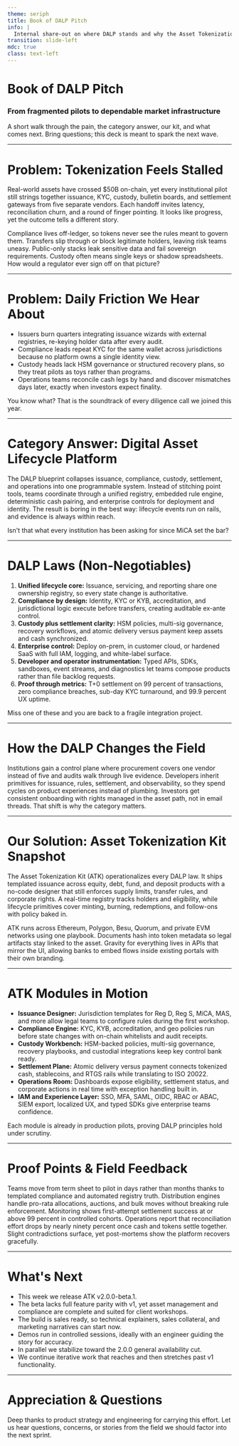 ```yaml
---
theme: seriph
title: Book of DALP Pitch
info: |
  Internal share-out on where DALP stands and why the Asset Tokenization Kit matters.
transition: slide-left
mdc: true
class: text-left
---
```


# Book of DALP Pitch
### From fragmented pilots to dependable market infrastructure

A short walk through the pain, the category answer, our kit, and what comes next. Bring questions; this deck is meant to spark the next wave.

---

# Problem: Tokenization Feels Stalled

Real-world assets have crossed $50B on-chain, yet every institutional pilot still strings together issuance, KYC, custody, bulletin boards, and settlement gateways from five separate vendors. Each handoff invites latency, reconciliation churn, and a round of finger pointing. It looks like progress, yet the outcome tells a different story.

Compliance lives off-ledger, so tokens never see the rules meant to govern them. Transfers slip through or block legitimate holders, leaving risk teams uneasy. Public-only stacks leak sensitive data and fail sovereign requirements. Custody often means single keys or shadow spreadsheets. How would a regulator ever sign off on that picture?

---

# Problem: Daily Friction We Hear About

- Issuers burn quarters integrating issuance wizards with external registries, re-keying holder data after every audit.
- Compliance leads repeat KYC for the same wallet across jurisdictions because no platform owns a single identity view.
- Custody heads lack HSM governance or structured recovery plans, so they treat pilots as toys rather than programs.
- Operations teams reconcile cash legs by hand and discover mismatches days later, exactly when investors expect finality.

You know what? That is the soundtrack of every diligence call we joined this year.

---

# Category Answer: Digital Asset Lifecycle Platform

The DALP blueprint collapses issuance, compliance, custody, settlement, and operations into one programmable system. Instead of stitching point tools, teams coordinate through a unified registry, embedded rule engine, deterministic cash pairing, and enterprise controls for deployment and identity. The result is boring in the best way: lifecycle events run on rails, and evidence is always within reach.

Isn't that what every institution has been asking for since MiCA set the bar?

---

# DALP Laws (Non-Negotiables)

1. **Unified lifecycle core:** Issuance, servicing, and reporting share one ownership registry, so every state change is authoritative.
2. **Compliance by design:** Identity, KYC or KYB, accreditation, and jurisdictional logic execute before transfers, creating auditable ex-ante control.
3. **Custody plus settlement clarity:** HSM policies, multi-sig governance, recovery workflows, and atomic delivery versus payment keep assets and cash synchronized.
4. **Enterprise control:** Deploy on-prem, in customer cloud, or hardened SaaS with full IAM, logging, and white-label surface.
5. **Developer and operator instrumentation:** Typed APIs, SDKs, sandboxes, event streams, and diagnostics let teams compose products rather than file backlog requests.
6. **Proof through metrics:** T+0 settlement on 99 percent of transactions, zero compliance breaches, sub-day KYC turnaround, and 99.9 percent UX uptime.

Miss one of these and you are back to a fragile integration project.

---

# How the DALP Changes the Field

Institutions gain a control plane where procurement covers one vendor instead of five and audits walk through live evidence. Developers inherit primitives for issuance, rules, settlement, and observability, so they spend cycles on product experiences instead of plumbing. Investors get consistent onboarding with rights managed in the asset path, not in email threads. That shift is why the category matters.

---

# Our Solution: Asset Tokenization Kit Snapshot

The Asset Tokenization Kit (ATK) operationalizes every DALP law. It ships templated issuance across equity, debt, fund, and deposit products with a no-code designer that still enforces supply limits, transfer rules, and corporate rights. A real-time registry tracks holders and eligibility, while lifecycle primitives cover minting, burning, redemptions, and follow-ons with policy baked in.

ATK runs across Ethereum, Polygon, Besu, Quorum, and private EVM networks using one playbook. Documents hash into token metadata so legal artifacts stay linked to the asset. Gravity for everything lives in APIs that mirror the UI, allowing banks to embed flows inside existing portals with their own branding.

---

# ATK Modules in Motion

- **Issuance Designer:** Jurisdiction templates for Reg D, Reg S, MiCA, MAS, and more allow legal teams to configure rules during the first workshop.
- **Compliance Engine:** KYC, KYB, accreditation, and geo policies run before state changes with on-chain whitelists and audit receipts.
- **Custody Workbench:** HSM-backed policies, multi-sig governance, recovery playbooks, and custodial integrations keep key control bank ready.
- **Settlement Plane:** Atomic delivery versus payment connects tokenized cash, stablecoins, and RTGS rails while translating to ISO 20022.
- **Operations Room:** Dashboards expose eligibility, settlement status, and corporate actions in real time with exception handling built in.
- **IAM and Experience Layer:** SSO, MFA, SAML, OIDC, RBAC or ABAC, SIEM export, localized UX, and typed SDKs give enterprise teams confidence.

Each module is already in production pilots, proving DALP principles hold under scrutiny.

---

# Proof Points & Field Feedback

Teams move from term sheet to pilot in days rather than months thanks to templated compliance and automated registry truth. Distribution engines handle pro-rata allocations, auctions, and bulk moves without breaking rule enforcement. Monitoring shows first-attempt settlement success at or above 99 percent in controlled cohorts. Operations report that reconciliation effort drops by nearly ninety percent once cash and tokens settle together. Slight contradictions surface, yet post-mortems show the platform recovers gracefully.

---

# What's Next

- This week we release ATK v2.0.0-beta.1.
- The beta lacks full feature parity with v1, yet asset management and compliance are complete and suited for client workshops.
- The build is sales ready, so technical explainers, sales collateral, and marketing narratives can start now.
- Demos run in controlled sessions, ideally with an engineer guiding the story for accuracy.
- In parallel we stabilize toward the 2.0.0 general availability cut.
- We continue iterative work that reaches and then stretches past v1 functionality.

---

# Appreciation & Questions

Deep thanks to product strategy and engineering for carrying this effort. Let us hear questions, concerns, or stories from the field we should factor into the next sprint.
